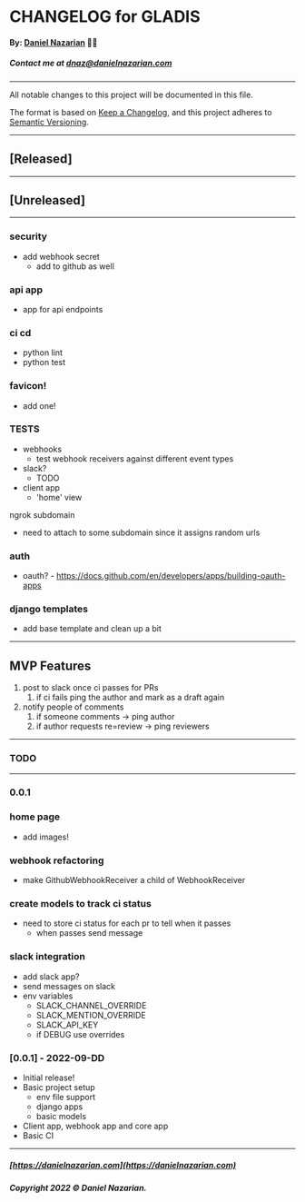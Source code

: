 # CHANGELOG for GLADIS
#### By: [Daniel Nazarian](https://danielnazarian) 🐧👹
##### Contact me at <dnaz@danielnazarian.com>

-------------------------------------------------------

All notable changes to this project will be documented in this file.

The format is based on [Keep a Changelog](https://keepachangelog.com/en/1.0.0/),
and this project adheres to [Semantic Versioning](https://semver.org/spec/v2.0.0.html).


-------------------------------------------------------

## [Released]



-------------------------------------------------------

## [Unreleased]

-----

### security
- add webhook secret
    - add to github as well


### api app
- app for api endpoints


### ci cd
- python lint
- python test


### favicon!
- add one!


### TESTS
- webhooks
    - test webhook receivers against different event types
- slack?
    - TODO
- client app
    - 'home' view

ngrok subdomain
- need to attach to some subdomain since it assigns random urls


### auth
- oauth? - https://docs.github.com/en/developers/apps/building-oauth-apps


### django templates
- add base template and clean up a bit

-----

## MVP Features
1. post to slack once ci passes for PRs
	1. if ci fails ping the author and mark as a draft again
2. notify people of comments
	1. if someone comments -> ping author
	2. if author requests re=review -> ping reviewers


-------------------------------------------------------
### TODO
----
### 0.0.1


### home page
- add images!


### webhook refactoring
- make GithubWebhookReceiver a child of WebhookReceiver


### create models to track ci status
- need to store ci status for each pr to tell when it passes
    - when passes send message


### slack integration
- add slack app?
- send messages on slack
- env variables
    - SLACK_CHANNEL_OVERRIDE
    - SLACK_MENTION_OVERRIDE
    - SLACK_API_KEY
    - if DEBUG use overrides


### [0.0.1] - 2022-09-DD
- Initial release!
- Basic project setup
    - env file support
    - django apps
    - basic models
- Client app, webhook app and core app
- Basic CI

-------------------------------------------------------

##### [https://danielnazarian.com](https://danielnazarian.com)
##### Copyright 2022 © Daniel Nazarian.